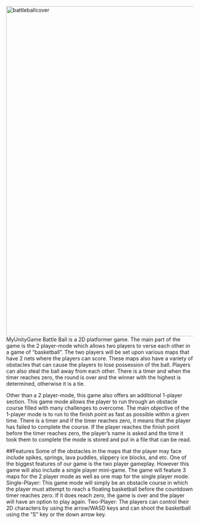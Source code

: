 <img width="887" alt="battleballcover" src="https://user-images.githubusercontent.com/38928307/50733398-e8161180-115a-11e9-8d5c-b99567607992.png">
MyUnityGame
Battle Ball is a 2D platformer game. The main part of the game is the 2 player-mode which allows two players to verse each other in a game of “basketball”. The two players will be set upon various maps that have 2 nets where the players can score. These maps also have a variety of obstacles that can cause the players to lose possession of the ball. Players can also steal the ball away from each other. There is a timer and when the timer reaches zero, the round is over and the winner with the highest is determined, otherwise it is a tie.

Other than a 2 player-mode, this game also offers an additional  1-player section. This game mode allows the player to run through an obstacle course filled with many challenges to overcome. The main objective of the 1-player mode is to run to the finish point as fast as possible within a given time. There is a timer and if the timer reaches zero, it means that the player has failed to complete the course. If the player reaches the finish point before the timer reaches zero, the player’s name is asked and the time it took them to complete the mode is stored and put in a file that can be read.

##Features
Some of the obstacles in the maps that the player may face include spikes, springs, lava puddles, slippery ice blocks, and etc. One of the biggest features of our game is the two player gameplay. However this game will also include a single player mini-game. The game will feature 3 maps for the 2 player mode as well as one map for the single player mode. Single-Player: This game mode will simply be an obstacle course in which the player must attempt to reach a floating basketball before the countdown timer reaches zero. If it does reach zero, the game is over and the player will have an option to play again. Two-Player: The players can control their 2D characters by using the arrow/WASD keys and can shoot the basketball using the “S” key or the down arrow key.
